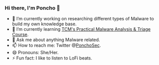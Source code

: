 ### Hi there, I'm Poncho 👋

- 🔭 I’m currently working on researching different types of Malware to build my own knowledge base.
- 🌱 I’m currently learning [TCM's Practical Malware Analysis & Triage Course](https://academy.tcm-sec.com/p/practical-malware-analysis-triage).
- 💬 Ask me about anything Malware related.
- 📫 How to reach me: Twitter @[PonchoSec](https://twitter.com/PonchoSec).
- 😄 Pronouns: She/Her.
- ⚡ Fun fact: I like to listen to LoFi beats.

<!--
**PonchoSec/PonchoSec** is a ✨ _special_ ✨ repository because its `README.md` (this file) appears on your GitHub profile.

- 👯 I’m looking to collaborate on ... N/A
- 🤔 I’m looking for help with ... N/A
-->

